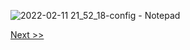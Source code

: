![2022-02-11 21_52_18-config - Notepad](https://user-images.githubusercontent.com/55657279/153613827-0b9c42f0-c061-4bf9-8da9-8bba7799c1f3.png)

[Next >>](2.md)
